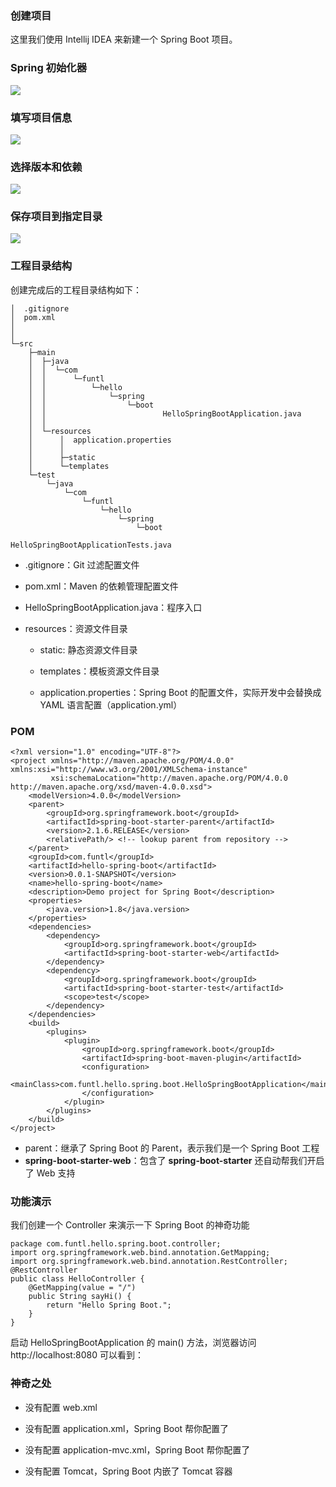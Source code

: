 ### 创建项目

这里我们使用 Intellij IDEA 来新建一个 Spring Boot 项目。

### Spring 初始化器

![](../img/07-00000001.png)

### 填写项目信息

![](../img/07-00000002.png)

### 选择版本和依赖

![](../img/07-00000003.png)

### 保存项目到指定目录

![](../img/07-00000004.png)

### 工程目录结构

创建完成后的工程目录结构如下：

```
│  .gitignore
│  pom.xml
│
│
└─src
    ├─main
    │  ├─java
    │  │  └─com
    │  │      └─funtl
    │  │          └─hello
    │  │              └─spring
    │  │                  └─boot
    │  │                          HelloSpringBootApplication.java
    │  │
    │  └─resources
    │      │  application.properties
    │      │
    │      ├─static
    │      └─templates
    └─test
        └─java
            └─com
                └─funtl
                    └─hello
                        └─spring
                            └─boot
                                    HelloSpringBootApplicationTests.java
```

- .gitignore：Git 过滤配置文件

- pom.xml：Maven 的依赖管理配置文件

- HelloSpringBootApplication.java：程序入口

- resources：资源文件目录
    
    - static: 静态资源文件目录
       
    - templates：模板资源文件目录
       
    - application.properties：Spring Boot 的配置文件，实际开发中会替换成 YAML 语言配置（application.yml）

### POM

```
<?xml version="1.0" encoding="UTF-8"?>
<project xmlns="http://maven.apache.org/POM/4.0.0" xmlns:xsi="http://www.w3.org/2001/XMLSchema-instance"
         xsi:schemaLocation="http://maven.apache.org/POM/4.0.0 http://maven.apache.org/xsd/maven-4.0.0.xsd">
    <modelVersion>4.0.0</modelVersion>
    <parent>
        <groupId>org.springframework.boot</groupId>
        <artifactId>spring-boot-starter-parent</artifactId>
        <version>2.1.6.RELEASE</version>
        <relativePath/> <!-- lookup parent from repository -->
    </parent>
    <groupId>com.funtl</groupId>
    <artifactId>hello-spring-boot</artifactId>
    <version>0.0.1-SNAPSHOT</version>
    <name>hello-spring-boot</name>
    <description>Demo project for Spring Boot</description>
    <properties>
        <java.version>1.8</java.version>
    </properties>
    <dependencies>
        <dependency>
            <groupId>org.springframework.boot</groupId>
            <artifactId>spring-boot-starter-web</artifactId>
        </dependency>
        <dependency>
            <groupId>org.springframework.boot</groupId>
            <artifactId>spring-boot-starter-test</artifactId>
            <scope>test</scope>
        </dependency>
    </dependencies>
    <build>
        <plugins>
            <plugin>
                <groupId>org.springframework.boot</groupId>
                <artifactId>spring-boot-maven-plugin</artifactId>
                <configuration>
                    <mainClass>com.funtl.hello.spring.boot.HelloSpringBootApplication</mainClass>
                </configuration>
            </plugin>
        </plugins>
    </build>
</project>
```

- parent：继承了 Spring Boot 的 Parent，表示我们是一个 Spring Boot 工程
- **spring-boot-starter-web**：包含了 **spring-boot-starter** 还自动帮我们开启了 Web 支持

### 功能演示

我们创建一个 Controller 来演示一下 Spring Boot 的神奇功能

```
package com.funtl.hello.spring.boot.controller;
import org.springframework.web.bind.annotation.GetMapping;
import org.springframework.web.bind.annotation.RestController;
@RestController
public class HelloController {
    @GetMapping(value = "/")
    public String sayHi() {
        return "Hello Spring Boot.";
    }
}
```

启动 HelloSpringBootApplication 的 main() 方法，浏览器访问 http://localhost:8080 可以看到：

### 神奇之处

- 没有配置 web.xml

- 没有配置 application.xml，Spring Boot 帮你配置了

- 没有配置 application-mvc.xml，Spring Boot 帮你配置了

- 没有配置 Tomcat，Spring Boot 内嵌了 Tomcat 容器
